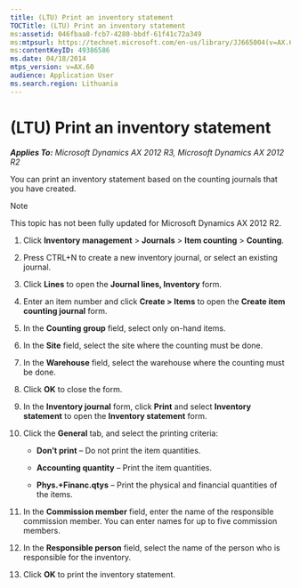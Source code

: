 ```yaml
---
title: (LTU) Print an inventory statement
TOCTitle: (LTU) Print an inventory statement
ms:assetid: 046fbaa8-fcb7-4280-bbdf-61f41c72a349
ms:mtpsurl: https://technet.microsoft.com/en-us/library/JJ665004(v=AX.60)
ms:contentKeyID: 49386586
ms.date: 04/18/2014
mtps_version: v=AX.60
audience: Application User
ms.search.region: Lithuania
---
```


# (LTU) Print an inventory statement 


_**Applies To:** Microsoft Dynamics AX 2012 R3, Microsoft Dynamics AX 2012 R2_

You can print an inventory statement based on the counting journals that you have created.


> [!NOTE]
> <P>This topic has not been fully updated for Microsoft Dynamics AX 2012 R2.</P>



1.  Click **Inventory management** \> **Journals** \> **Item counting** \> **Counting**.

2.  Press CTRL+N to create a new inventory journal, or select an existing journal.

3.  Click **Lines** to open the **Journal lines, Inventory** form.

4.  Enter an item number and click **Create \> Items** to open the **Create item counting journal** form.

5.  In the **Counting group** field, select only on-hand items.

6.  In the **Site** field, select the site where the counting must be done.

7.  In the **Warehouse** field, select the warehouse where the counting must be done.

8.  Click **OK** to close the form.

9.  In the **Inventory journal** form, click **Print** and select **Inventory statement** to open the **Inventory statement** form.

10. Click the **General** tab, and select the printing criteria:
    
      - **Don’t print** – Do not print the item quantities.
    
      - **Accounting quantity** – Print the item quantities.
    
      - **Phys.+Financ.qtys** – Print the physical and financial quantities of the items.

11. In the **Commission member** field, enter the name of the responsible commission member. You can enter names for up to five commission members.

12. In the **Responsible person** field, select the name of the person who is responsible for the inventory.

13. Click **OK** to print the inventory statement.

  


